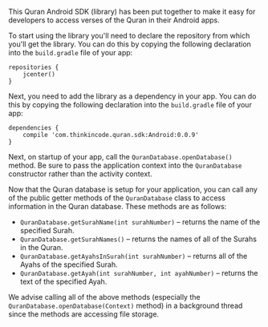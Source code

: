 This Quran Android SDK (library) has been put together to make it easy for developers to access verses of the Quran in their Android apps.

To start using the library you'll need to declare the repository from which you'll get the library. You can do this by copying the following declaration into the `build.gradle` file of your app:

    repositories {
        jcenter()
    }

Next, you need to add the library as a dependency in your app. You can do this by copying the following declaration into the `build.gradle` file of your app:

    dependencies {
        compile 'com.thinkincode.quran.sdk:Android:0.0.9'
    }

Next, on startup of your app, call the `QuranDatabase.openDatabase()` method. Be sure to pass the application context into the `QuranDatabase` constructor rather than the activity context.

Now that the Quran database is setup for your application, you can call any of the public getter methods of the `QuranDatabase` class to access information in the Quran database. These methods are as follows:

* `QuranDatabase.getSurahName(int surahNumber)` – returns the name of the specified Surah.
* `QuranDatabase.getSurahNames()` – returns the names of all of the Surahs in the Quran.
* `QuranDatabase.getAyahsInSurah(int surahNumber)` – returns all of the Ayahs of the specified Surah.
* `QuranDatabase.getAyah(int surahNumber, int ayahNumber)` – returns the text of the specified Ayah.

We advise calling all of the above methods (especially the `QuranDatabase.openDatabase(Context)` method) in a background thread since the methods are accessing file storage.
